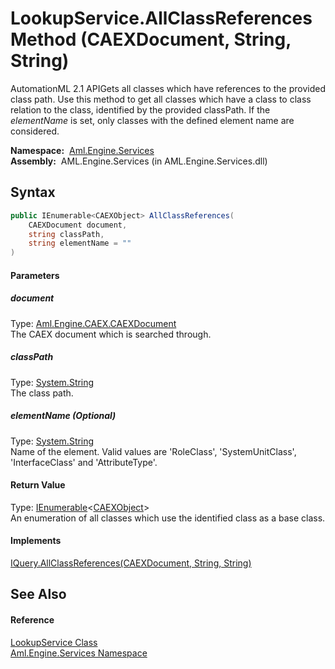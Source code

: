 LookupService.AllClassReferences Method (CAEXDocument, String, String)
======================================================================
AutomationML 2.1 APIGets all classes which have references to the provided class path. Use this method to get all classes which have a class to class relation to the class, identified by the provided classPath. If the *elementName* is set, only classes with the defined element name are considered.

  **Namespace:**  [Aml.Engine.Services][1]  
  **Assembly:**  AML.Engine.Services (in AML.Engine.Services.dll)

Syntax
------

```csharp
public IEnumerable<CAEXObject> AllClassReferences(
	CAEXDocument document,
	string classPath,
	string elementName = ""
)
```

#### Parameters

##### *document*
Type: [Aml.Engine.CAEX.CAEXDocument][2]  
The CAEX document which is searched through.

##### *classPath*
Type: [System.String][3]  
The class path.

##### *elementName* (Optional)
Type: [System.String][3]  
 Name of the element. Valid values are 'RoleClass', 'SystemUnitClass', 'InterfaceClass' and 'AttributeType'.

#### Return Value
Type: [IEnumerable][4]&lt;[CAEXObject][5]>  
 An enumeration of all classes which use the identified class as a base class. 
#### Implements
[IQuery.AllClassReferences(CAEXDocument, String, String)][6]  


See Also
--------

#### Reference
[LookupService Class][7]  
[Aml.Engine.Services Namespace][1]  

[1]: ../README.md
[2]: ../../Aml.Engine.CAEX/CAEXDocument/README.md
[3]: https://docs.microsoft.com/dotnet/api/system.string
[4]: https://docs.microsoft.com/dotnet/api/system.collections.generic.ienumerable-1
[5]: ../../Aml.Engine.CAEX/CAEXObject/README.md
[6]: ../../Aml.Engine.Services.Interfaces/IQuery/AllClassReferences.md
[7]: README.md
[8]: https://www.automationml.org
[9]: ../../icons/logoShade.png